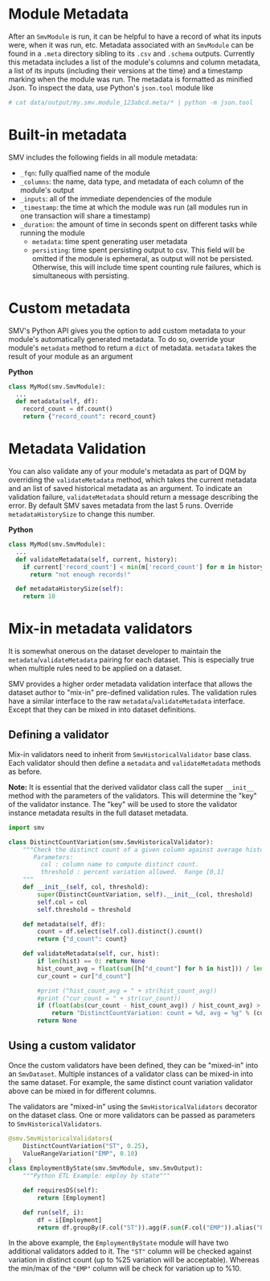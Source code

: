 # Module Metadata

After an `SmvModule` is run, it can be helpful to have a record of what its inputs were, when it was run, etc. Metadata associated with an `SmvModule` can be found in a `.meta` directory sibling to its `.csv` and `.schema` outputs. Currently this metadata includes a list of the module's columns and column metadata, a list of its inputs (including their versions at the time) and a timestamp marking when the module was run. The metadata is formatted as minified Json. To inspect the data, use Python's `json.tool` module like

```bash
# cat data/output/my.smv.module_123abcd.meta/* | python -m json.tool
```

# Built-in metadata

SMV includes the following fields in all module metadata:
- `_fqn`: fully qualfied name of the module
- `_columns`: the name, data type, and metadata of each column of the module's output
- `_inputs`: all of the immediate dependencies of the module
- `_timestamp`: the time at which the module was run (all modules run in one transaction will share a timestamp)
- `_duration`: the amount of time in seconds spent on different tasks while running the module
    - `metadata`: time spent generating user metadata
    - `persisting`: time spent persisting output to csv. This field will be omitted if the module is ephemeral, as output will not be persisted. Otherwise, this will include time spent counting rule failures, which is simultaneous with persisting.

# Custom metadata

SMV's Python API gives you the option to add custom metadata to your module's automatically generated metadata. To do so, override your module's `metadata` method to return a `dict` of metadata. `metadata` takes the result of your module as an argument

**Python**
```python
class MyMod(smv.SmvModule):
  ...
  def metadata(self, df):
    record_count = df.count()
    return {"record_count": record_count}
```

# Metadata Validation

You can also validate any of your module's metadata as part of DQM by overriding the `validateMetadata` method, which takes the current metadata and an list of saved historical metadata as an argument. To indicate an validation failure, `validateMetadata` should return a message describing the error. By default SMV saves metadata from the last 5 runs. Override `metadataHistorySize` to change this number.

**Python**
```python
class MyMod(smv.SmvModule):
  ...
  def validateMetadata(self, current, history):
    if current['record_count'] < min(m['record_count'] for m in history):
      return "not enough records!"

  def metadataHistorySize(self):
    return 10
```

# Mix-in metadata validators
It is somewhat onerous on the dataset developer to maintain the `metadata`/`validateMetadata`
pairing for each dataset.  This is especially true when multiple rules need to be
applied on a dataset.

SMV provides a higher order metadata validation interface that allows the dataset
author to "mix-in" pre-defined validation rules.  The validation rules have a
similar interface to the raw `metadata`/`validateMetadata` interface.  Except that
they can be mixed in into dataset definitions.

## Defining a validator
Mix-in validators need to inherit from `SmvHistoricalValidator` base class.  Each
validator should then define a `metadata` and `validateMetadata` methods as before.

**Note:** It is essential that the derived validator class call the super `__init__`
method with the parameters of the validators.  This will determine the "key" of the
validator instance.  The "key" will be used to store the validator instance metadata
results in the full dataset metadata.

```python
import smv

class DistinctCountVariation(smv.SmvHistoricalValidator):
    """Check the distinct count of a given column against average historical count.
       Parameters:
         col : column name to compute distinct count.
         threshold : percent variation allowed.  Range [0,1]
    """
    def __init__(self, col, threshold):
        super(DistinctCountVariation, self).__init__(col, threshold)
        self.col = col
        self.threshold = threshold

    def metadata(self, df):
        count = df.select(self.col).distinct().count()
        return {"d_count": count}

    def validateMetadata(self, cur, hist):
        if len(hist) == 0: return None
        hist_count_avg = float(sum([h["d_count"] for h in hist])) / len(hist)
        cur_count = cur["d_count"]

        #print ("hist_count_avg = " + str(hist_count_avg))
        #print ("cur_count = " + str(cur_count))
        if (float(abs(cur_count - hist_count_avg)) / hist_count_avg) > self.threshold:
            return "DistinctCountVariation: count = %d, avg = %g" % (cur_count, hist_count_avg)
        return None
```

## Using a custom validator
Once the custom validators have been defined, they can be "mixed-in" into an `SmvDataset`.
Multiple instances of a validator class can be mixed-in into the same dataset.
For example, the same distinct count variation validator above can be mixed in for
different columns.

The validators are "mixed-in" using the `SmvHistoricalValidators` decorator on the
dataset class.  One or more validators can be passed as parameters to `SmvHistoricalValidators`.

```python
@smv.SmvHistoricalValidators(
    DistinctCountVariation("ST", 0.25),
    ValueRangeVariation("EMP", 0.10)
)
class EmploymentByState(smv.SmvModule, smv.SmvOutput):
    """Python ETL Example: employ by state"""

    def requiresDS(self):
        return [Employment]

    def run(self, i):
        df = i[Employment]
        return df.groupBy(F.col("ST")).agg(F.sum(F.col("EMP")).alias("EMP"))

```

In the above example, the `EmploymentByState` module will have two additional validators
added to it.  The `"ST"` column will be checked against variation in distinct count
(up to %25 variation will be acceptable).  Whereas the min/max of the `"EMP"` column
will be check for variation up to %10.
